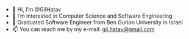- 👋 Hi, I’m @GilHatav
- 👀 I’m interested in Computer Science and Software Engineering
- 🌱 Graduated Software Engineer from Ben Gurion University in Israel
- 📫 You can reach me by my e-mail: gil.hatav@gmail.com

